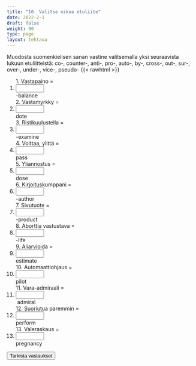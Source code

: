 ```yaml
---
title: "10. Valitse oikea etuliite"
date: 2022-2-1
draft: false
weight: 90
type: page
layout: tehtava
---
```


Muodosta suomenkielisen sanan vastine valitsemalla yksi seuraavista lukuun etuliitteistä: co-, counter-, anti-, pro-, auto-, by-, cross-, out-, sur-, over-, under-, vice-, pseudo- 
{{< rawhtml >}}
<div class="tehtava">
<form autocomplete="off">
  <ol>
  
<section>
1. Vastapaino = &nbsp;<br class="flex visible md:hidden lg:hidden"><li><input id="q1" type="text"/><span></span></li>-balance
</section>
<section>
2. Vastamyrkky = &nbsp;<br class="flex visible md:hidden lg:hidden"><li><input id="q2" type="text"/><span></span></li>dote
</section>
<section>
3. Ristikuulustella = &nbsp;<br class="flex visible md:hidden lg:hidden"><li><input id="q3" type="text"/><span></span></li>-examine
</section>
<section>
4. Voittaa, ylittä = &nbsp;<br class="flex visible md:hidden lg:hidden"><li><input id="q4" type="text"/><span></span></li>pass
</section>
<section>
5. Yliannostus = &nbsp;<br class="flex visible md:hidden lg:hidden"><li><input id="q5" type="text"/><span></span></li>dose
</section>
<section>
6. Kirjoituskumppani = &nbsp;<br class="flex visible md:hidden lg:hidden"><li><input id="q6" type="text"/><span></span></li>-author
</section>
<section>
7. Sivutuote = &nbsp;<br class="flex visible md:hidden lg:hidden"><li><input id="q7" type="text"/><span></span></li>-product
</section>
<section>
8. Aborttia vastustava =  &nbsp;<br class="flex visible md:hidden lg:hidden"><li><input id="q8" type="text"/><span></span></li>-life
</section>
<section>
9. Aliarvioida = &nbsp;<br class="flex visible md:hidden lg:hidden"><li><input id="q9" type="text"/><span></span></li>estimate
</section>
<section>
10. Automaattiohjaus = &nbsp;<br class="flex visible md:hidden lg:hidden"><li><input id="q10" type="text"/><span></span></li>pilot
</section> 
<section>
11. Vara-admiraali = &nbsp;<br class="flex visible md:hidden lg:hidden"><li><input id="q11" type="text"/><span></span></li>&nbsp;admiral
</section> 
<section>
12. Suoriutua paremmin = &nbsp;<br class="flex visible md:hidden lg:hidden"><li><input id="q12" type="text"/><span></span></li>perform
</section> 
<section>
13. Valeraskaus = &nbsp;<br class="flex visible md:hidden lg:hidden"><li><input id="q13" type="text"/><span></span></li>pregnancy
</section> 

</ol>
  
 <link rel="stylesheet" type="text/css" href="/css/kirjoita1.css"/>

<div id="buttonWrapper">
   <input type="submit" id="submit" value="Tarkista vastaukset" />
   </div>
</form>

</div>


<script>
var answers = {
  "q1": ["counter"],
  "q2": ["anti"],
  "q3": ["cross"],
  "q4": ["sur"],
  "q5": ["over",],
  "q6": ["co"],
  "q7": ["by"],
  "q8": ["pro"],
  "q9": ["under"],
  "q10": ["auto"],
  "q11": ["vice"],
  "q12": ["out"],
  "q13": ["pseudo"],
  };

function markAnswers() {
  $("input[type='text']").each(function() {
    console.log($.inArray(this.value, answers[this.id]));
    if ($.inArray(this.value.toLowerCase().trim(), answers[this.id]) === -1) {
      $(this).parent()[0].setAttribute("class", "vaarin");
    } else {
      $(this).parent()[0].setAttribute("class", "oikein");
    }
  })
}

$("form").on("submit", function(e) {
  e.preventDefault();
  markAnswers();
});
</script>

<style>
.tehtava input[type="text"] {
    width: 75px;
    text-align: right;
}
</style>
</rawhtml>